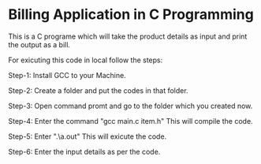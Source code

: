 # Billing Application in C Programming

This is a C programe which will take the product details as input and print the output as a bill. 

For exicuting this code in local follow the steps:

 Step-1: Install GCC to your Machine. 
 
 Step-2: Create a folder and put the codes in that folder.
 
 Step-3: Open command promt and go to the folder which you created now.
 
 Step-4: Enter the command "gcc main.c item.h"  This will compile the code. 
 
 Step-5: Enter ".\a.out"  This will exicute the code. 
 
 Step-6: Enter the input details as per the code.
 
 

 
